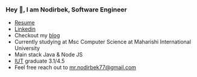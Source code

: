 ### Hey 👋, I am Nodirbek, Software Engineer

- [Resume](https://gist.github.com/nodirshox/656f033dbdbe3bd8bebcb842e685dc49)
- [Linkedin](https://www.linkedin.com/in/nodirshox/)
- Checkout my [blog](https://ergashevn.blogspot.com/)
- Currently studying at Msc Computer Science at Maharishi International University
- Main stack Java & Node JS
- [IUT](https://inha.uz) graduate 3.1/4.5
- Feel free reach out to mr.nodirbek77@gmail.com

